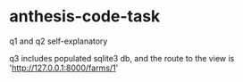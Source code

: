 # anthesis-code-task

q1 and q2 self-explanatory

q3 includes populated sqlite3 db, and the route to the view is 'http://127.0.0.1:8000/farms/1'
